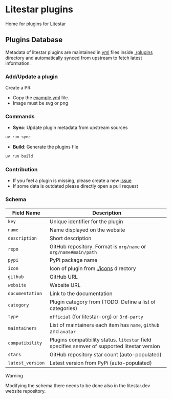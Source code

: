 # Litestar plugins

Home for plugins for Litestar

## Plugins Database

Metadata of litestar plugins are maintained in [yml](https://en.wikipedia.org/wiki/YAML) files inside [./plugins](./plugins) directory and automatically synced from upstream to fetch latest information.

### Add/Update a plugin

Create a PR:
- Copy the [example.yml](example.yml) file.
- Image must be svg or png

### Commands

- **Sync**: Update plugin metadata from upstream sources

```sh
uv run sync
```

- **Build**: Generate the plugins file

```sh
uv run build
```

### Contribution

- If you feel a plugin is missing, please create a new [issue](https://github.com/litestar-org/plugins/issues/new)
- If some data is outdated please directly open a pull request

### Schema

Field Name      | Description
----------------|--------------
`key`           | Unique identifier for the plugin
`name`          | Name displayed on the website
`description`   | Short description
`repo`          | GitHub repository. Format is `org/name` or `org/name#main/path`
`pypi`          | PyPi package name
`icon`          | Icon of plugin from [./icons](./icons) directory
`github`        | GitHub URL
`website`       | Website URL
`documentation` | Link to the documentation
`category`      | Plugin category from (TODO: Define a list of categories)
`type`          | `official` (for litestar-org) or `3rd-party`
`maintainers`   | List of maintainers each item has `name`, `github` and `avatar`
`compatibility` | Plugins compatibility status. `litestar` field specifies semver of supported litestar version
`stars`         | GitHub repository star count (auto-populated)
`latest_version`| Latest version from PyPi (auto-populated)

> [!WARNING]
> Modifying the schema there needs to be done also in the litestar.dev website repository.